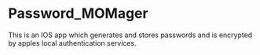 # Password_MOMager
This is an IOS app which generates and stores passwords and is encrypted by apples local authentication services.
